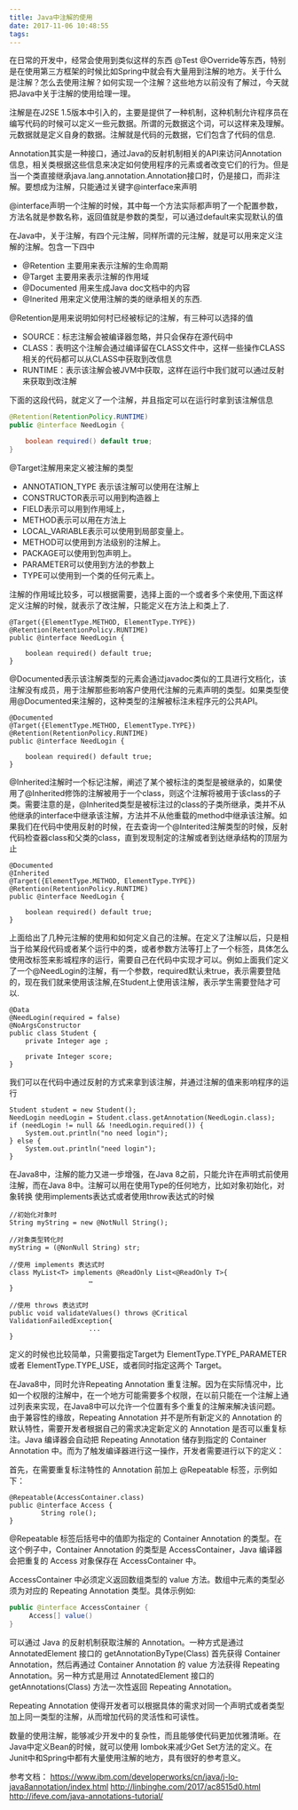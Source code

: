 ```yaml
---
title: Java中注解的使用
date: 2017-11-06 10:48:55
tags:
---
```


在日常的开发中，经常会使用到类似这样的东西 @Test @Override等东西，特别是在使用第三方框架的时候比如Spring中就会有大量用到注解的地方。关于什么是注解？怎么去使用注解？如何实现一个注解？这些地方以前没有了解过，今天就把Java中关于注解的使用给理一理。

注解是在J2SE 1.5版本中引入的，主要是提供了一种机制，这种机制允许程序员在编写代码的时候可以定义一些元数据。所谓的元数据这个词，可以这样来及理解。元数据就是定义自身的数据。注解就是代码的元数据，它们包含了代码的信息.

Annotation其实是一种接口，通过Java的反射机制相关的API来访问Annotation信息，相关类根据这些信息来决定如何使用程序的元素或者改变它们的行为。但是当一个类直接继承java.lang.annotation.Annotation接口时，仍是接口，而非注解。要想成为注解，只能通过关键字@interface来声明

@interface声明一个注解的时候，其中每一个方法实际都声明了一个配置参数，方法名就是参数名称，返回值就是参数的类型，可以通过default来实现默认的值

在Java中，关于注解，有四个元注解，同样所谓的元注解，就是可以用来定义注解的注解。包含一下四中

* @Retention 主要用来表示注解的生命周期
* @Target 主要用来表示注解的作用域
* @Documented 用来生成Java doc文档中的内容
* @Inerited 用来定义使用注解的类的继承相关的东西.

@Retention是用来说明如何村已经被标记的注解，有三种可以选择的值

* SOURCE：标志注解会被编译器忽略，并只会保存在源代码中
* CLASS：表明这个注解会通过编译留在CLASS文件中，这样一些操作CLASS相关的代码都可以从CLASS中获取到改信息
* RUNTIME：表示该注解会被JVM中获取，这样在运行中我们就可以通过反射来获取到改注解

下面的这段代码，就定义了一个注解，并且指定可以在运行时拿到该注解信息

```java 
@Retention(RetentionPolicy.RUNTIME)
public @interface NeedLogin {

    boolean required() default true;
}
```
@Target注解用来定义被注解的类型

* ANNOTATION_TYPE 表示该注解可以使用在注解上
* CONSTRUCTOR表示可以用到构造器上
* FIELD表示可以用到作用域上，
* METHOD表示可以用在方法上
* LOCAL_VARIABLE表示可以使用到局部变量上。
* METHOD可以使用到方法级别的注解上。
* PACKAGE可以使用到包声明上。
* PARAMETER可以使用到方法的参数上
* TYPE可以使用到一个类的任何元素上。

注解的作用域比较多，可以根据需要，选择上面的一个或者多个来使用,下面这样定义注解的时候，就表示了改注解，只能定义在方法上和类上了.
```
@Target({ElementType.METHOD, ElementType.TYPE})
@Retention(RetentionPolicy.RUNTIME)
public @interface NeedLogin {

    boolean required() default true;
}
```

@Documented表示该注解类型的元素会通过javadoc类似的工具进行文档化，该注解没有成员，用于注解那些影响客户使用代注解的元素声明的类型。如果类型使用@Documented来注解的，这种类型的注解被标注未程序元的公共API。
```
@Documented
@Target({ElementType.METHOD, ElementType.TYPE})
@Retention(RetentionPolicy.RUNTIME)
public @interface NeedLogin {

    boolean required() default true;
}
```

@Inherited注解时一个标记注解，阐述了某个被标注的类型是被继承的，如果使用了@Inherited修饰的注解被用于一个class，则这个注解将被用于该class的子类。需要注意的是，@Inherited类型是被标注过的class的子类所继承，类并不从他继承的interface中继承该注解，方法并不从他重载的method中继承该注解。如果我们在代码中使用反射的时候，在去查询一个@Interited注解类型的时候，反射代码检查器class和父类的class，直到发现制定的注解或者到达继承结构的顶层为止
```
@Documented
@Inherited
@Target({ElementType.METHOD, ElementType.TYPE})
@Retention(RetentionPolicy.RUNTIME)
public @interface NeedLogin {

    boolean required() default true;
}
```

上面给出了几种元注解的使用和如何定义自己的注解。在定义了注解以后，只是相当于给某段代码或者某个运行中的类，或者参数方法等打上了一个标签，具体怎么使用改标签来影城程序的运行，需要自己在代码中实现才可以。例如上面我们定义了一个@NeedLogin的注解，有一个参数，required默认未true，表示需要登陆的，现在我们就来使用该注解,在Student上使用该注解，表示学生需要登陆才可以.
```
@Data
@NeedLogin(required = false)
@NoArgsConstructor
public class Student {
    private Integer age ;

    private Integer score;
}

```

我们可以在代码中通过反射的方式来拿到该注解，并通过注解的值来影响程序的运行
```
Student student = new Student();
NeedLogin needLogin = Student.class.getAnnotation(NeedLogin.class);
if (needLogin != null && !needLogin.required()) {
    System.out.println("no need login");
} else {
    System.out.println("need login");
}
```

在Java8中，注解的能力又进一步增强，在Java 8之前，只能允许在声明式前使用注解，而在Java 8中。注解可以用在使用Type的任何地方，比如对象初始化，对象转换 使用implements表达式或者使用throw表达式的时候
```
//初始化对象时
String myString = new @NotNull String();

//对象类型转化时
myString = (@NonNull String) str;

//使用 implements 表达式时
class MyList<T> implements @ReadOnly List<@ReadOnly T>{
                    …
}

//使用 throws 表达式时
public void validateValues() throws @Critical ValidationFailedException{
                    ...
}
```
定义的时候也比较简单，只需要指定Target为 ElementType.TYPE_PARAMETER 或者 ElementType.TYPE_USE，或者同时指定这两个 Target。 

在Java8中，同时允许Repeating Annotation 重复注解。因为在实际情况中，比如一个权限的注解中，在一个地方可能需要多个权限，在以前只能在一个注解上通过列表来实现，在Java8中可以允许一个位置有多个重复的注解来解决该问题。
由于兼容性的缘故，Repeating Annotation 并不是所有新定义的 Annotation 的默认特性，需要开发者根据自己的需求决定新定义的 Annotation 是否可以重复标注。Java 编译器会自动把 Repeating Annotation 储存到指定的 Container Annotation 中。而为了触发编译器进行这一操作，开发者需要进行以下的定义：

首先，在需要重复标注特性的 Annotation 前加上 @Repeatable 标签，示例如下：
```
@Repeatable(AccessContainer.class)
public @interface Access {
        String role();
}
```
@Repeatable 标签后括号中的值即为指定的 Container Annotation 的类型。在这个例子中，Container Annotation 的类型是 AccessContainer，Java 编译器会把重复的 Access 对象保存在 AccessContainer 中。


AccessContainer 中必须定义返回数组类型的 value 方法。数组中元素的类型必须为对应的 Repeating Annotation 类型。具体示例如:
```java 
public @interface AccessContainer {
     Access[] value()
}
```

可以通过 Java 的反射机制获取注解的 Annotation。一种方式是通过 AnnotatedElement 接口的 getAnnotationByType(Class<T>) 首先获得 Container Annotation，然后再通过 Container Annotation 的 value 方法获得 Repeating Annotation。另一种方式是用过 AnnotatedElement 接口的 getAnnotations(Class<T>) 方法一次性返回 Repeating Annotation。

Repeating Annotation 使得开发者可以根据具体的需求对同一个声明式或者类型加上同一类型的注解，从而增加代码的灵活性和可读性。

数量的使用注解，能够减少开发中的复杂性，而且能够使代码更加优雅清晰。在Java中定义Bean的时候，就可以使用 lombok来减少Get Set方法的定义。在Junit中和Spring中都有大量使用注解的地方，具有很好的参考意义。

参考文档：
https://www.ibm.com/developerworks/cn/java/j-lo-java8annotation/index.html 
http://linbinghe.com/2017/ac8515d0.html
http://ifeve.com/java-annotations-tutorial/
